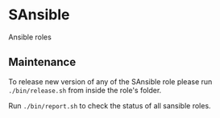 # SAnsible

Ansible roles




## Maintenance

To release new version of any of the SAnsible role please run `./bin/release.sh`
from inside the role's folder.

Run `./bin/report.sh` to check the status of all sansible roles.
